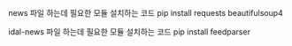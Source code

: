news 파일 하는데 필요한 모듈 설치하는 코드
pip install requests beautifulsoup4


idal-news 파일 하는데 필요한 모듈 설치하는 코드
pip install feedparser
